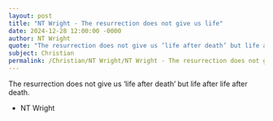 ```yaml
---
layout: post
title: "NT Wright - The resurrection does not give us life"
date: 2024-12-28 12:00:00 -0000
author: NT Wright
quote: "The resurrection does not give us ‘life after death’ but life after life after death."
subject: Christian
permalink: /Christian/NT Wright/NT Wright - The resurrection does not give us life
---
```


The resurrection does not give us ‘life after death’ but life after life after death.

- NT Wright
